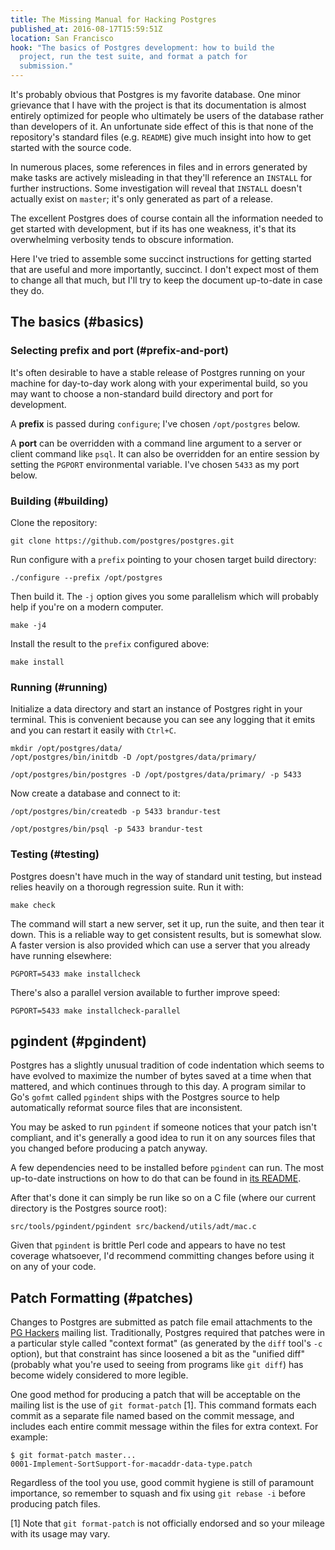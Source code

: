 ```yaml
---
title: The Missing Manual for Hacking Postgres
published_at: 2016-08-17T15:59:51Z
location: San Francisco
hook: "The basics of Postgres development: how to build the
  project, run the test suite, and format a patch for
  submission."
---
```


It's probably obvious that Postgres is my favorite
database. One minor grievance that I have with the project
is that its documentation is almost entirely optimized for
people who ultimately be users of the database rather than
developers of it. An unfortunate side effect of this is
that none of the repository's standard files (e.g.
`README`) give much insight into how to get started with
the source code.

In numerous places, some references in files and in errors
generated by make tasks are actively misleading in that
they'll reference an `INSTALL` for further instructions.
Some investigation will reveal that `INSTALL` doesn't
actually exist on `master`; it's only generated as part of
a release.

The excellent Postgres does of course contain all the
information needed to get started with development, but if
its has one weakness, it's that its overwhelming verbosity
tends to obscure information.

Here I've tried to assemble some succinct instructions for
getting started that are useful and more importantly,
succinct. I don't expect most of them to change all that
much, but I'll try to keep the document up-to-date in case
they do.

## The basics (#basics)

### Selecting prefix and port (#prefix-and-port)

It's often desirable to have a stable release of Postgres
running on your machine for day-to-day work along with your
experimental build, so you may want to choose a
non-standard build directory and port for development.

A **prefix** is passed during `configure`; I've chosen
`/opt/postgres` below.

A **port** can be overridden with a command line argument
to a server or client command like `psql`. It can also be
overridden for an entire session by setting the `PGPORT`
environmental variable. I've chosen `5433` as my port
below.

### Building (#building)

Clone the repository:

    git clone https://github.com/postgres/postgres.git

Run configure with a `prefix` pointing to your chosen
target build directory:

    ./configure --prefix /opt/postgres

Then build it. The `-j` option gives you some parallelism
which will probably help if you're on a modern computer.

    make -j4

Install the result to the `prefix` configured above:

    make install

### Running (#running)

Initialize a data directory and start an instance of
Postgres right in your terminal. This is convenient because
you can see any logging that it emits and you can restart
it easily with `Ctrl+C`.

    mkdir /opt/postgres/data/
    /opt/postgres/bin/initdb -D /opt/postgres/data/primary/

    /opt/postgres/bin/postgres -D /opt/postgres/data/primary/ -p 5433

Now create a database and connect to it:

    /opt/postgres/bin/createdb -p 5433 brandur-test

    /opt/postgres/bin/psql -p 5433 brandur-test

### Testing (#testing)

Postgres doesn't have much in the way of standard unit
testing, but instead relies heavily on a thorough
regression suite. Run it with:

    make check

The command will start a new server, set it up, run the
suite, and then tear it down. This is a reliable way to get
consistent results, but is somewhat slow. A faster version
is also provided which can use a server that you already
have running elsewhere:

    PGPORT=5433 make installcheck

There's also a parallel version available to further
improve speed:

    PGPORT=5433 make installcheck-parallel

## pgindent (#pgindent)

Postgres has a slightly unusual tradition of code
indentation which seems to have evolved to maximize the
number of bytes saved at a time when that mattered, and
which continues through to this day. A program similar to
Go's `gofmt` called `pgindent` ships with the Postgres
source to help automatically reformat source files that are
inconsistent.

You may be asked to run `pgindent` if someone notices that
your patch isn't compliant, and it's generally a good idea
to run it on any sources files that you changed before
producing a patch anyway.

A few dependencies need to be installed before `pgindent`
can run. The most up-to-date instructions on how to do that
can be found in [its README][pgindent-readme].

After that's done it can simply be run like so on a C file
(where our current directory is the Postgres source root):

    src/tools/pgindent/pgindent src/backend/utils/adt/mac.c

Given that `pgindent` is brittle Perl code and appears to
have no test coverage whatsoever, I'd recommend committing
changes before using it on any of your code.

## Patch Formatting (#patches)

Changes to Postgres are submitted as patch file email
attachments to the [PG Hackers][pg-hackers] mailing list.
Traditionally, Postgres required that patches were in a
particular style called "context format" (as generated by
the `diff` tool's `-c` option), but that constraint has
since loosened a bit as the "unified diff" (probably what
you're used to seeing from programs like `git diff`) has
become widely considered to more legible.

One good method for producing a patch that will be
acceptable on the mailing list is the use of `git
format-patch` [1]. This command formats each commit as a
separate file named based on the commit message, and
includes each entire commit message within the files for
extra context. For example:

    $ git format-patch master...
    0001-Implement-SortSupport-for-macaddr-data-type.patch

Regardless of the tool you use, good commit hygiene is
still of paramount importance, so remember to squash and
fix using `git rebase -i` before producing patch files.

[pg-hackers]: https://www.postgresql.org/list/pgsql-hackers/
[pgindent-readme]: https://github.com/postgres/postgres/blob/master/src/tools/pgindent/README

[1] Note that `git format-patch` is not officially endorsed and so your mileage
    with its usage may vary.
